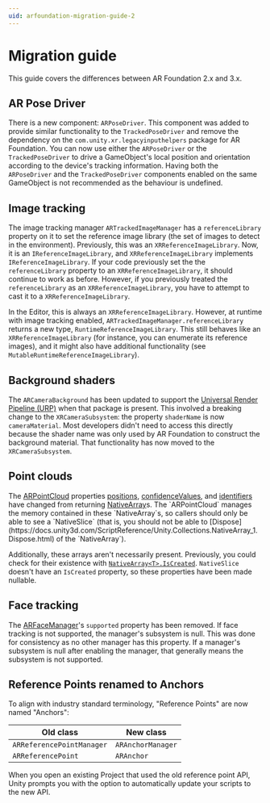 ```yaml
---
uid: arfoundation-migration-guide-2
---
```

# Migration guide

This guide covers the differences between AR Foundation 2.x and 3.x.

## AR Pose Driver

There is a new component: `ARPoseDriver`. This component was added to provide similar functionality to the `TrackedPoseDriver` and remove the dependency on the `com.unity.xr.legacyinputhelpers` package for AR Foundation. You can now use either the `ARPoseDriver` or the `TrackedPoseDriver` to drive a GameObject's local position and orientation according to the device's tracking information. Having both the `ARPoseDriver` and the `TrackedPoseDriver` components enabled on the same GameObject is not recommended as the behaviour is undefined.

## Image tracking

The image tracking manager `ARTrackedImageManager` has a `referenceLibrary` property on it to set the reference image library (the set of images to detect in the environment). Previously, this was an `XRReferenceImageLibrary`. Now, it is an `IReferenceImageLibrary`, and `XRReferenceImageLibrary` implements `IReferenceImageLibrary`. If your code previously set the the `referenceLibrary` property to an `XRReferenceImageLibrary`, it should continue to work as before. However, if you previously treated the `referenceLibrary` as an `XRReferenceImageLibrary`, you have to attempt to cast it to a `XRReferenceImageLibrary`.

In the Editor, this is always an `XRReferenceImageLibrary`. However, at runtime with image tracking enabled, `ARTrackedImageManager.referenceLibrary` returns a new type, `RuntimeReferenceImageLibrary`. This still behaves like an `XRReferenceImageLibrary` (for instance, you can enumerate its reference images), and it might also have additional functionality (see `MutableRuntimeReferenceImageLibrary`).

## Background shaders

The `ARCameraBackground` has been updated to support the [Universal Render Pipeline (URP)](https://docs.unity3d.com/Packages/com.unity.render-pipelines.universal@latest) when that package is present. This involved a breaking change to the `XRCameraSubsystem`: the property `shaderName` is now `cameraMaterial`. Most developers didn't need to access this directly because the shader name was only used by AR Foundation to construct the background material. That functionality has now moved to the `XRCameraSubsystem`.

## Point clouds

The [ARPointCloud](point-cloud-manager.md) properties [positions](xref:UnityEngine.XR.ARFoundation.ARPointCloud.positions), [confidenceValues](xref:UnityEngine.XR.ARFoundation.ARPointCloud.confidenceValues), and [identifiers](xref:UnityEngine.XR.ARFoundation.ARPointCloud.identifiers) have changed from returning [NativeArray](xref:Unity.Collections.NativeArray`1)s. The `ARPointCloud` manages the memory contained in these `NativeArray`s, so callers should only be able to see a `NativeSlice` (that is, you should not be able to [Dispose](https://docs.unity3d.com/ScriptReference/Unity.Collections.NativeArray_1.Dispose.html) of the `NativeArray`).

Additionally, these arrays aren't necessarily present. Previously, you could check for their existence with [`NativeArray<T>.IsCreated`](https://docs.unity3d.com/ScriptReference/Unity.Collections.NativeArray_1.IsCreated.html). `NativeSlice` doesn't have an `IsCreated` property, so these properties have been made nullable.

## Face tracking

The [ARFaceManager](face-manager.md)'s `supported` property has been removed. If face tracking is not supported, the manager's subsystem is null. This was done for consistency as no other manager has this property. If a manager's subsystem is null after enabling the manager, that generally means the subsystem is not supported.

## Reference Points renamed to Anchors

To align with industry standard terminology, "Reference Points" are now named "Anchors":

| **Old class** | **New class** |
| --------- | --------- |
| `ARReferencePointManager` | `ARAnchorManager` |
| `ARReferencePoint` | `ARAnchor` |

When you open an existing Project that used the old reference point API, Unity prompts you with the option to automatically update your scripts to the new API.
